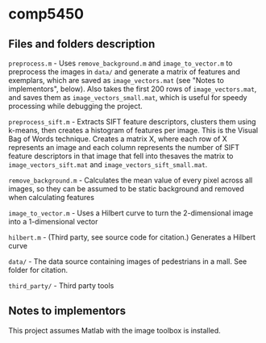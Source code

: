 # comp5450
## Files and folders description
`preprocess.m` - Uses `remove_background.m` and `image_to_vector.m` to preprocess the images in `data/` and generate a matrix of features and exemplars, which are saved as `image_vectors.mat` (see "Notes to implementors", below). Also takes the first 200 rows of `image_vectors.mat`, and saves them as `image_vectors_small.mat`, which is useful for speedy processing while debugging the project.

`preprocess_sift.m` - Extracts SIFT feature descriptors, clusters them using k-means, then creates a histogram of features per image. This is the Visual Bag of Words technique. Creates a matrix X, where each row of X represents an image and each column represents the number of SIFT feature descriptors in that image that fell into thesaves the matrix to `image_vectors_sift.mat` and `image_vectors_sift_small.mat`.  

`remove_background.m` - Calculates the mean value of every pixel across all images, so they can be assumed to be static background and removed when calculating features

`image_to_vector.m` - Uses a Hilbert curve to turn the 2-dimensional image into a 1-dimensional vector

`hilbert.m` - (Third party, see source code for citation.) Generates a Hilbert curve

`data/` - The data source containing images of pedestrians in a mall. See folder for citation.

`third_party/` - Third party tools

## Notes to implementors
This project assumes Matlab with the image toolbox is installed.
